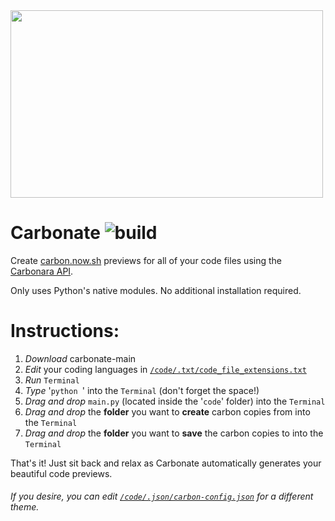 <img src="https://user-images.githubusercontent.com/79312811/153317369-1a8cfdaf-68b2-4a2d-89d6-a5b00c335fc5.png" width="500" height="300">

# Carbonate ![build](https://github.com/petersolopov/carbonara/workflows/build/badge.svg)
Create [carbon.now.sh](https://carbon.now.sh) previews for all of your code files using the [Carbonara API](https://github.com/petersolopov/carbonara).

Only uses Python's native modules. No additional installation required.



# Instructions:

1. _Download_ carbonate-main
2. _Edit_ your coding languages in [`/code/.txt/code_file_extensions.txt`](https://github.com/danieljbk/carbonate/blob/main/code/.txt/code_file_extensions.txt)
3. _Run_ `Terminal`
4. _Type_ '`python `' into the `Terminal` (don't forget the space!)
5. _Drag and drop_ `main.py` (located inside the '`code`' folder) into the `Terminal`
6. _Drag and drop_ the **folder** you want to **create** carbon copies from into the `Terminal`
7. _Drag and drop_ the **folder** you want to **save** the carbon copies to into the `Terminal`

That's it! Just sit back and relax as Carbonate automatically generates your beautiful code previews.

###### If you desire, you can edit [`/code/.json/carbon-config.json`](https://github.com/danieljbk/carbonate/blob/main/code/.json/carbon-config.json) for a different theme.
